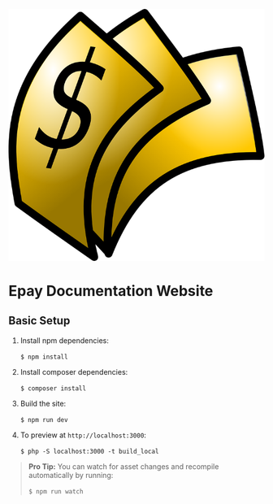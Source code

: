 ![](source/assets/img/epay-fav.png)

# Epay Documentation Website

## Basic Setup

1. Install npm dependencies:

    `$ npm install`

1. Install composer dependencies:

    `$ composer install`

1. Build the site:

    `$ npm run dev`

1. To preview at `http://localhost:3000`:

    `$ php -S localhost:3000 -t build_local`

> **Pro Tip:** You can watch for asset changes and recompile automatically by running:
>
> `$ npm run watch`
